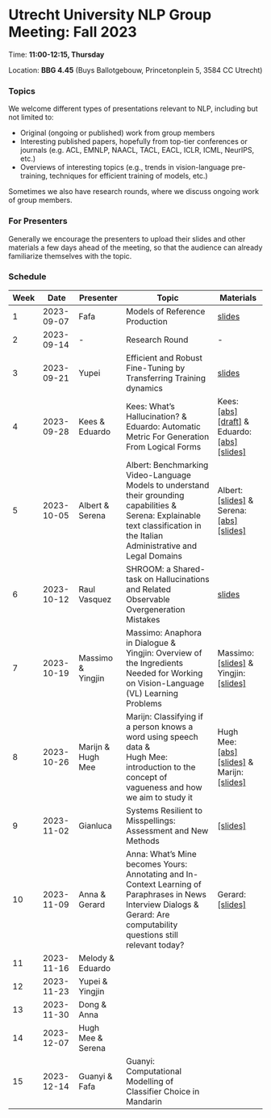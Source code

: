 # Utrecht University NLP Group Meeting: Fall 2023

Time: **11:00-12:15, Thursday**  

Location: **BBG 4.45** (Buys Ballotgebouw, Princetonplein 5, 3584 CC Utrecht)

### Topics

We welcome different types of presentations relevant to NLP, including but not limited to:
- Original (ongoing or published) work from group members
- Interesting published papers, hopefully from top-tier conferences or journals 
  (e.g. ACL, EMNLP, NAACL, TACL, EACL, ICLR, ICML, NeurIPS, etc.)
- Overviews of interesting topics 
  (e.g., trends in vision-language pre-training, techniques for efficient training of models, etc.)

Sometimes we also have research rounds, where we discuss ongoing work of group members.

### For Presenters

Generally we encourage the presenters to upload their slides and other materials 
a few days ahead of the meeting, 
so that the audience can already familiarize themselves with the topic. 

### Schedule

| Week | Date | Presenter | Topic | Materials |
| ---- | ----- | --------- | --------- | --------- |
|1 | 2023-09-07 | Fafa | Models of Reference Production | [slides](week_1/fafa/slides.pdf) |
|2 | 2023-09-14 | - | Research Round | - |
|3 | 2023-09-21 | Yupei | Efficient and Robust Fine-Tuning by Transferring Training dynamics | [slides](https://docs.google.com/presentation/d/1Ao87qimklW6gXC_rKVV_mKOVMyzNMSKftTzn0I3x-HQ/edit?usp=sharing)  |
|4 | 2023-09-28 | Kees \& <br> Eduardo | Kees: What’s Hallucination? \& <br> Eduardo: Automatic Metric For Generation From Logical Forms | Kees: [[abs]](week_4/kees/abstract.md) [[draft]](week_4/kees/draft.pdf) \& <br> Eduardo: [[abs]](week_4/eduardo/abstract.md) [[slides]](week_4/eduardo/slides.pdf) |
|5 | 2023-10-05 | Albert \& <br> Serena| Albert: Benchmarking Video-Language Models to understand their grounding capabilities \& <br> Serena: Explainable text classification in the Italian Administrative and Legal Domains | Albert: [[slides]](week_5/albert/slides.pdf) \& <br> Serena: [[abs]](week_5/serena/abstract.md) [[slides]](https://docs.google.com/presentation/d/1BlmfkWT5_pExRKidiia9LDITx9JNhHOxfJaCeoMDM0Y/edit?usp=sharing)|
|6 | 2023-10-12 | Raul Vasquez | SHROOM: a Shared-task on Hallucinations and Related Observable Overgeneration Mistakes | [slides](https://docs.google.com/presentation/d/1dtDKJUwRgDakDVbO0D3WDu0ns3sSPnEGg4VjoEx_fZw/edit?usp=sharing) |
|7 | 2023-10-19 | Massimo \& <br> Yingjin | Massimo: Anaphora in Dialogue \& <br> Yingjin: Overview of the Ingredients Needed for Working on Vision-Language (VL) Learning Problems | Massimo: [[slides]](week_7/massimo/slides.pdf) \& <br> Yingjin: [[slides]](week_7/yingjin/VLpresentation.pdf)  |
|8 | 2023-10-26 | Marijn \& <br> Hugh Mee | Marijn: Classifying if a person knows a word using speech data \& <br> Hugh Mee: introduction to the concept of vagueness and how we aim to study it | Hugh Mee: [[abs]](week_8/hugh_mee/abstract.md) [[slides]](week_8/hugh_mee/slides.pdf) \& <br> Marijn: [[slides]](week_8/marijn/audio_classification_marijn.pdf) |
|9 | 2023-11-02 | Gianluca | Systems Resilient to Misspellings: Assessment and New Methods | [[slides]](week_9/gianluca/slides.pdf)  |
|10 | 2023-11-09 | Anna \& <br> Gerard | Anna: What’s Mine becomes Yours: Annotating and In-Context Learning of Paraphrases in News Interview Dialogs \& <br> Gerard: Are computability questions still relevant today? | Gerard: [[slides]](week_10/gerard/slides.pdf)  |
|11 | 2023-11-16 | Melody  \& <br> Eduardo |  |   |
|12 | 2023-11-23 | Yupei \& <br> Yingjin |  |   |
|13 | 2023-11-30 | Dong \& <br> Anna |  |   |
|14 | 2023-12-07 | Hugh Mee \& <br> Serena |  |   |
|15 | 2023-12-14 | Guanyi \& <br> Fafa | Guanyi: Computational Modelling of Classifier Choice in Mandarin |   |

